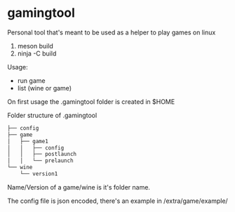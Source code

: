 # gamingtool
Personal tool that's meant to be used as a helper to play games on linux

1. meson build
2. ninja -C build

Usage:
- run game
- list (wine or game)

On first usage the .gamingtool folder is created in $HOME
  
Folder structure of .gamingtool
```bash
├── config
├── game
│   ├── game1
│   │   ├── config
│   │   ├── postlaunch
│   │   └── prelaunch
└── wine
    └── version1
```

Name/Version of a game/wine is it's folder name.

The config file is json encoded, there's an example in /extra/game/example/
